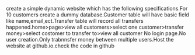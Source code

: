 create a simple dynamic website which has the following specifications.For 10 customers create a dummy database.Customer table will have basic field like name,email,ect.Transfer table will record all transfers happened.home>page>view all customers>select one customer>transfer money>select costomer to transfer to>view all customer No login page.No user creation.Only trabnnsfer money between multiple users.Host the website at github.io.check the code in github
